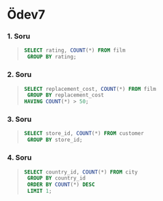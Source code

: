 # Ödev7

### 1. Soru

> ```SQL
> SELECT rating, COUNT(*) FROM film
>  GROUP BY rating;
> ```

### 2. Soru

> ```SQL
> SELECT replacement_cost, COUNT(*) FROM film
>  GROUP BY replacement_cost
> HAVING COUNT(*) > 50;
> ```

### 3. Soru

> ```SQL
> SELECT store_id, COUNT(*) FROM customer
>  GROUP BY store_id;
> ```

### 4. Soru

> ```SQL
> SELECT country_id, COUNT(*) FROM city
>  GROUP BY country_id
>  ORDER BY COUNT(*) DESC
>  LIMIT 1;
> ```
